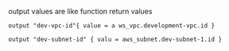 output values are like function return values

`output "dev-vpc-id"{
    value = a ws_vpc.development-vpc.id
}`

`output "dev-subnet-id" {
    valu = aws_subnet.dev-subnet-1.id
}`



